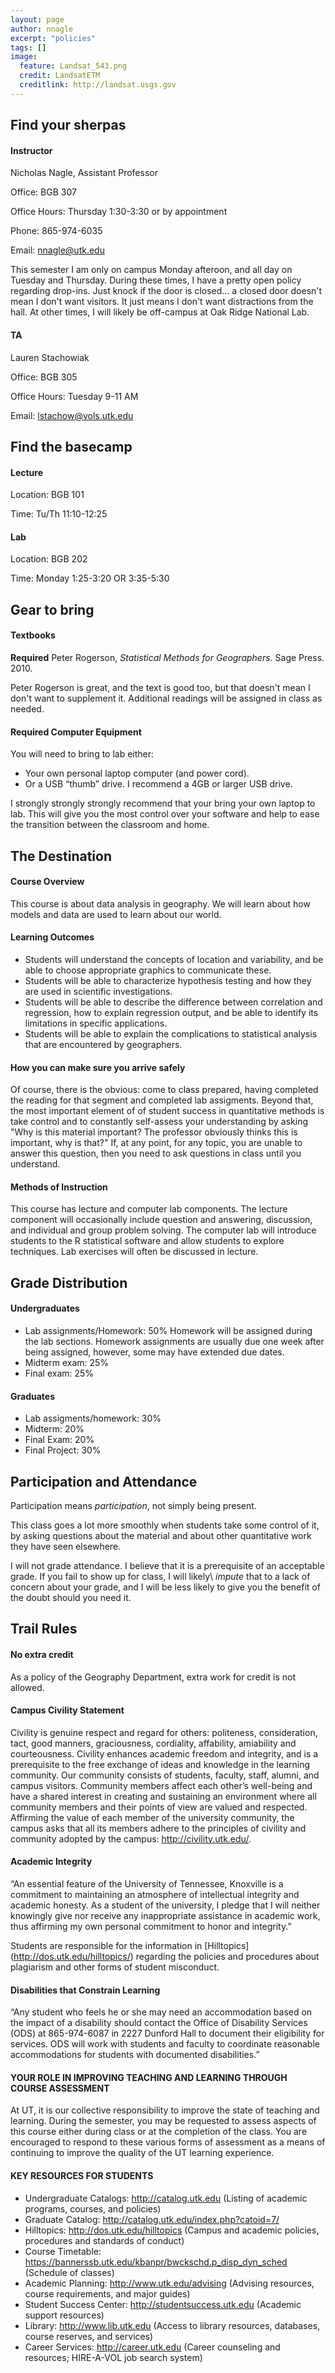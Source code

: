 ```yaml
---
layout: page
author: nnagle
excerpt: "policies"
tags: []
image:
  feature: Landsat_543.png
  credit: LandsatETM
  creditlink: http://landsat.usgs.gov
---
```



## Find your sherpas

#### Instructor

Nicholas Nagle, Assistant Professor

Office: BGB 307

Office Hours: Thursday 1:30-3:30 or by appointment

Phone: 865-974-6035

Email: <nnagle@utk.edu>

This semester I am only on campus Monday afteroon, and all day on Tuesday and Thursday.  During these times, I have a pretty open policy regarding drop-ins.  Just knock if the door is closed... a closed door doesn't mean I don't want visitors.  It just means I don't want distractions from the hall.  At other times, I will likely be off-campus at Oak Ridge National Lab.  

#### TA

Lauren Stachowiak

Office: BGB 305

Office Hours: Tuesday 9-11 AM

Email: <lstachow@vols.utk.edu>


## Find the basecamp

#### Lecture

Location: BGB 101

Time: Tu/Th 11:10-12:25

#### Lab

Location: BGB 202

Time: Monday 1:25-3:20 OR 3:35-5:30

## Gear to bring

#### Textbooks

**Required** Peter Rogerson, *Statistical Methods for Geographers*.  Sage Press. 2010.

Peter Rogerson is great, and the text is good too, but that doesn't mean I don't want to supplement it.  Additional readings will be assigned in class as needed.  

#### Required Computer Equipment

You will need to bring to lab either:

- Your own personal laptop computer (and power cord).
- Or a USB “thumb” drive. I recommend a 4GB or larger USB drive.

I strongly strongly strongly recommend that your bring your own laptop to lab.  This will give you the most control over your software and help to ease the transition between the classroom and home.

## The Destination

#### Course Overview
This course is about data analysis in geography.  We will learn about how models and data are used to learn about our world.

#### Learning Outcomes

- Students will understand the concepts of location and variability, and be able to choose appropriate graphics to communicate these.
- Students will be able to characterize hypothesis testing and how they are used in scientific investigations.
- Students will be able to describe the difference between correlation and regression, how to explain regression output, and be able to identify its limitations in specific applications.
- Students will be able to explain the complications to statistical analysis that are encountered by geographers.

#### How you can make sure you arrive safely
Of course, there is the obvious: come to class prepared, having completed the reading for that segment and completed lab assigments.  Beyond that, the most important element of of student success in quantitative methods is take control and to constantly self-assess your understanding by asking "Why is this material important?  The professor obviously thinks this is important, why is that?"  If, at any point, for any topic, you are unable to answer this question, then you need to ask questions in class until you understand.

#### Methods of Instruction
This course has lecture and computer lab components.  The lecture component will occasionally include question and answering, discussion, and individual and group problem solving.  The computer lab will introduce students to the R statistical software and allow students to explore techniques.  Lab exercises will often be discussed in lecture.


## Grade Distribution

#### Undergraduates

- Lab assignments/Homework: 50%  Homework will be assigned during the lab sections.  Homework assignments are usually due one week after being assigned, however, some may have extended due dates.
- Midterm exam:  25%
- Final exam: 25%

#### Graduates

 - Lab assigments/homework: 30%
 - Midterm: 20%
 - Final Exam: 20%
 - Final Project: 30%



## Participation and Attendance

Participation means *participation*, not simply being present.

This class goes a lot more smoothly when students take some control of it, by asking questions about the material and about other quantitative work they have seen elsewhere.  

I will not grade attendance.  I believe that it is a prerequisite of an acceptable grade.  If you fail to show up for class, I will likely\ *impute* that to a lack of concern about your grade, and I will be less likely to give you the benefit of the doubt should you need it.

## Trail Rules

#### No extra credit  

As a policy of the Geography Department, extra work for credit is not allowed.

#### Campus Civility Statement

Civility is genuine respect and regard for others: politeness, consideration, tact, good manners, graciousness, cordiality, affability, amiability and courteousness. Civility enhances academic freedom and integrity, and is a prerequisite to the free exchange of ideas and knowledge in the learning community. Our community consists of students, faculty, staff, alumni, and campus visitors. Community members affect each other’s well-being and have a shared interest in creating and sustaining an environment where all community members and their points of view are valued and respected. Affirming the value of each member of the university community, the campus asks that all its members adhere to the principles of civility and community adopted by the campus: http://civility.utk.edu/.

#### Academic Integrity

“An essential feature of the University of Tennessee, Knoxville is a commitment to maintaining an atmosphere of intellectual integrity and academic honesty. As a student of the university, I pledge that I will neither knowingly give nor receive any inappropriate assistance in academic work, thus affirming my own personal commitment to honor and integrity.”

Students are responsible for the information in [Hilltopics] (http://dos.utk.edu/hilltopics/) regarding the policies and procedures about plagiarism and other forms of student misconduct.

#### Disabilities that Constrain Learning

“Any student who feels he or she may need an accommodation based on the impact of a disability should contact the Office of Disability Services (ODS) at 865-974-6087 in 2227 Dunford Hall to document their eligibility for services. ODS will work with students and faculty to coordinate reasonable accommodations for students with documented disabilities.”

#### YOUR ROLE IN IMPROVING TEACHING AND LEARNING THROUGH COURSE ASSESSMENT

At UT, it is our collective responsibility to improve the state of teaching and learning. During the semester, you may be requested to assess aspects of this course either during class or at the completion of the class. You are encouraged to respond to these various forms of assessment as a means of continuing to improve the quality of the UT learning experience.


#### KEY RESOURCES FOR STUDENTS

- Undergraduate Catalogs: http://catalog.utk.edu (Listing of academic programs, courses, and policies)
- Graduate Catalog: http://catalog.utk.edu/index.php?catoid=7/
- Hilltopics: http://dos.utk.edu/hilltopics (Campus and academic policies, procedures and standards of conduct)
- Course Timetable: https://bannerssb.utk.edu/kbanpr/bwckschd.p_disp_dyn_sched (Schedule of classes)
- Academic Planning: http://www.utk.edu/advising (Advising resources, course requirements, and major guides)
- Student Success Center: http://studentsuccess.utk.edu (Academic support resources)
- Library: http://www.lib.utk.edu (Access to library resources, databases, course reserves, and services)
- Career Services: http://career.utk.edu (Career counseling and resources; HIRE-A-VOL job search system)
